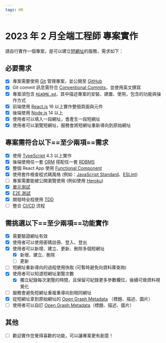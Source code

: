 ```yaml
---
tags: HR
---
```


# 2023 年 2 月全端工程師 專案實作

請自行實作一個專案，是可以建立[短網址](https://en.wikipedia.org/wiki/URL_shortening)的服務，需求如下：

## 必要需求

- [x] 專案需要使用 [Git](https://git-scm.com/) 管理專案，並公開至 [GitHub](https://github.com/)
- [x] Git commit 訊息需符合 [Conventional Commits](https://www.conventionalcommits.org/zh-hant/v1.0.0/)，並使用英文撰寫
- [x] 專案須包含 [`README.md`](https://docs.github.com/en/github/creating-cloning-and-archiving-repositories/creating-a-repository-on-github/about-readmes)，其中描述專案的安裝、建置、使用，包含的功能與操作方式
- [x] 前端使用 [React.js](https://zh-hant.reactjs.org/) 16 以上實作整個頁面與元件
- [x] 後端使用 [Node.js](https://nodejs.org/en/) 14 以上
- [x] 使用者可以填入一段網址，會產生一段短網址
- [x] 使用者可以瀏覽短網址，服務會將短網址重新導向到原始網址

## 專案需符合以下==至少兩項==需求

- [x] 使用 [TypeScript](https://www.typescriptlang.org/) 4.3 以上實作
- [x] 後端使用任一套 [ORM](https://en.wikipedia.org/wiki/Object%E2%80%93relational_mapping) 搭配任一套 [RDBMS](https://en.wikipedia.org/wiki/Relational_database)
- [x] 整個 React App 使用 [Functional Component](https://reactjs.org/docs/components-and-props.html#function-and-class-components)
- [x] 使用套件檢查程式碼風格 (例如：[JavaScript Standard](https://standardjs.com/)、[ESLint](https://eslint.org/))
- [ ] 專案需要能被公開瀏覽使用 (例如使用 [Heroku](https://www.heroku.com/))
- [x] [單元測試](https://en.wikipedia.org/wiki/Unit_testing)
- [x] [E2E 測試](https://www.browserstack.com/guide/end-to-end-testing)
- [x] 開發時全程使用 [TDD](https://en.wikipedia.org/wiki/Test-driven_development)
- [ ] 整合 [CI/CD](https://en.wikipedia.org/wiki/CI/CD) 流程

## 需挑選以下==至少兩項==功能實作

- [x] 需要驗證網址有效
- [x] 使用者可以使用密碼註冊、登入、登出
- [x] 使用者可以新增、建立、更新、刪除多個短網址
  - [x] 新增、建立、刪除
  - [ ] 更新
- [ ] 短網址重新導向的過程使用快取 (可暫時避免向資料庫查詢)
- [x] 使用者可以知道短網址瀏覽次數
  - [x] 獨立紀錄每次瀏覽的時間，且保留可紀錄更多參數欄位，後續可做資料視覺化
- [ ] 服務會避免短網址重複重導向到相同網址
- [x] 從短網址拿到原始網址的 [Open Graph Metadata](https://ogp.me/) （標題、描述、圖片）
- [ ] 使用者可以自訂 [Open Graph Metadata](https://ogp.me/)（標題、描述、圖片）

## 其他

- [ ] 歡迎實作您覺得喜歡的功能，可以讓專案更有創意！
